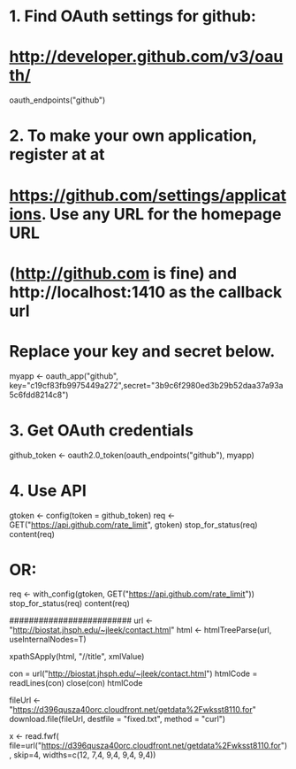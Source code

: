 # 1. Find OAuth settings for github:
#    http://developer.github.com/v3/oauth/
oauth_endpoints("github")

# 2. To make your own application, register at at
#    https://github.com/settings/applications. Use any URL for the homepage URL
#    (http://github.com is fine) and  http://localhost:1410 as the callback url
#
#    Replace your key and secret below.
myapp <- oauth_app("github", key="c19cf83fb9975449a272",secret="3b9c6f2980ed3b29b52daa37a93a5c6fdd8214c8")

# 3. Get OAuth credentials
github_token <- oauth2.0_token(oauth_endpoints("github"), myapp)

# 4. Use API
gtoken <- config(token = github_token)
req <- GET("https://api.github.com/rate_limit", gtoken)
stop_for_status(req)
content(req)

# OR:
req <- with_config(gtoken, GET("https://api.github.com/rate_limit"))
stop_for_status(req)
content(req)

#########################
url <- "http://biostat.jhsph.edu/~jleek/contact.html"
html <- htmlTreeParse(url, useInternalNodes=T)

xpathSApply(html, "//title", xmlValue)
 
con = url("http://biostat.jhsph.edu/~jleek/contact.html")
htmlCode = readLines(con)
close(con)
htmlCode

fileUrl <- "https://d396qusza40orc.cloudfront.net/getdata%2Fwksst8110.for"
download.file(fileUrl, destfile = "fixed.txt", method = "curl")

x <- read.fwf(
  file=url("https://d396qusza40orc.cloudfront.net/getdata%2Fwksst8110.for"),
  skip=4,
  widths=c(12, 7,4, 9,4, 9,4, 9,4))
